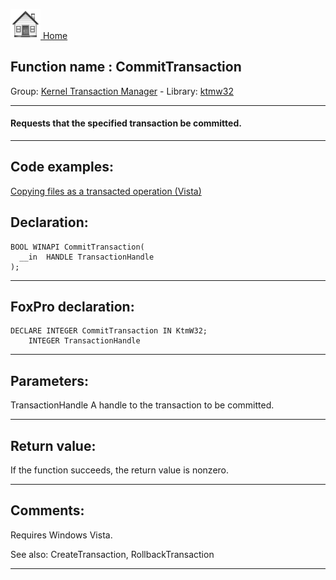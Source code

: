 [<img src="../../images/home.png"> Home ](https://github.com/VFPX/Win32API)  

## Function name : CommitTransaction
Group: [Kernel Transaction Manager](../../functions_group.md#Kernel_Transaction_Manager)  -  Library: [ktmw32](../../libraries.md#ktmw32)  
***  


#### Requests that the specified transaction be committed.
***  


## Code examples:
[Copying files as a transacted operation (Vista)](../../samples/sample_540.md)  

## Declaration:
```foxpro  
BOOL WINAPI CommitTransaction(
  __in  HANDLE TransactionHandle
);  
```  
***  


## FoxPro declaration:
```foxpro  
DECLARE INTEGER CommitTransaction IN KtmW32;
	INTEGER TransactionHandle  
```  
***  


## Parameters:
TransactionHandle 
A handle to the transaction to be committed.
  
***  


## Return value:
If the function succeeds, the return value is nonzero.  
***  


## Comments:
Requires Windows Vista.  
  
See also: CreateTransaction, RollbackTransaction   
  
***  

